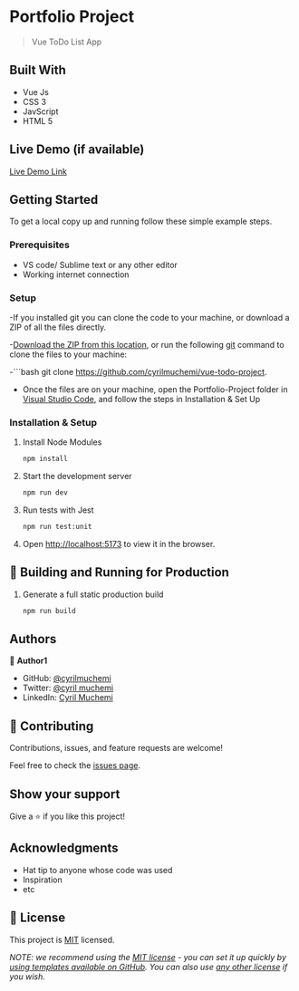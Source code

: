 # Portfolio Project

> Vue ToDo List App


## Built With

- Vue Js
- CSS 3
- JavScript
- HTML 5

## Live Demo (if available)

[Live Demo Link]()


## Getting Started

To get a local copy up and running follow these simple example steps.

### Prerequisites

- VS code/ Sublime text or any other editor
- Working internet connection

### Setup

-If you installed git you can clone the code to your machine, or download a ZIP of all the files directly.

-[Download the ZIP from this location](https://github.com/cyrilmuchemi/vue-todo-project), or run the following [git](https://git-scm.com/downloads) command to clone the files to your machine:

-```bash
git clone https://github.com/cyrilmuchemi/vue-todo-project. 

- Once the files are on your machine, open the Portfolio-Project folder in [Visual Studio Code](https://code.visualstudio.com/), and follow the steps in Installation & Set Up

### Installation & Setup

1. Install Node Modules

   ```sh
   npm install

2. Start the development server

   ```sh
   npm run dev

3. Run tests with Jest
   ```sh
   npm run test:unit

4. Open [http://localhost:5173](http://localhost:5173) to view it in the browser.


## 🚀 Building and Running for Production

1. Generate a full static production build

    ```sh
   npm run build


## Authors

👤 **Author1**

- GitHub: [@cyrilmuchemi](https://github.com/cyrilmuchemi)
- Twitter: [@cyril muchemi](https://twitter.com/cyrilmuchemi)
- LinkedIn: [Cyril Muchemi](https://linkedin.com/in/cyrilmuchemi)


## 🤝 Contributing

Contributions, issues, and feature requests are welcome!

Feel free to check the [issues page](../../issues/).

## Show your support

Give a ⭐️ if you like this project!

## Acknowledgments

- Hat tip to anyone whose code was used
- Inspiration
- etc

## 📝 License

This project is [MIT](./LICENSE) licensed.

_NOTE: we recommend using the [MIT license](https://choosealicense.com/licenses/mit/) - you can set it up quickly by [using templates available on GitHub](https://docs.github.com/en/communities/setting-up-your-project-for-healthy-contributions/adding-a-license-to-a-repository). You can also use [any other license](https://choosealicense.com/licenses/) if you wish._
